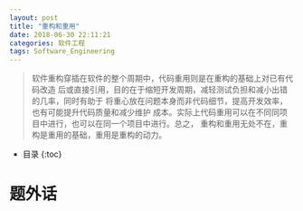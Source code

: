 ```yaml
---
layout: post
title: "重构和重用"
date: 2018-06-30 22:11:21
categories: 软件工程
tags: Software_Engineering
---
```


> 软件重构穿插在软件的整个周期中，代码重用则是在重构的基础上对已有代码改造
后或直接引用，目的在于缩短开发周期，减轻测试负担和减小出错的几率，同时有助于
将重心放在问题本身而非代码细节，提高开发效率，也有可能提升代码质量和减少维护
成本。实际上代码重用可以在不同同项目中进行，也可以在同一个项目中进行。总之，
重构和重用无处不在，重构是重用的基础，重用是重构的动力。




* 目录
{:toc}

# 题外话
